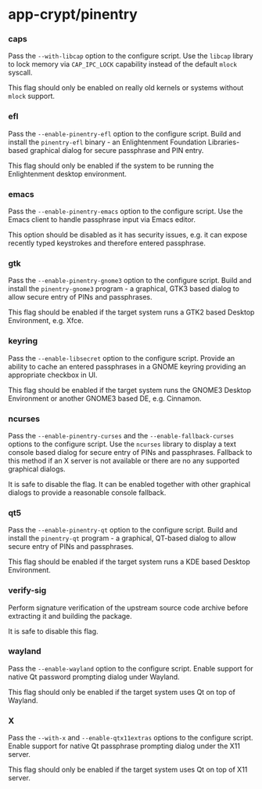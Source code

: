 # app-crypt/pinentry

### caps
Pass the `--with-libcap` option to the configure script. Use the `libcap` library to lock memory via `CAP_IPC_LOCK` capability instead of the default `mlock` syscall.

This flag should only be enabled on really old kernels or systems without `mlock` support.

### efl
Pass the `--enable-pinentry-efl` option to the configure script. Build and install the `pinentry-efl` binary - an Enlightenment Foundation Libraries-based graphical dialog for secure passphrase and PIN entry.

This flag should only be enabled if the system to be running the Enlightenment desktop environment.

### emacs
Pass the `--enable-pinentry-emacs` option to the configure script. Use the Emacs client to handle passphrase input via Emacs editor.

This option should be disabled as it has security issues, e.g. it can expose recently typed keystrokes and therefore entered passphrase.

### gtk
Pass the `--enable-pinentry-gnome3` option to the configure script. Build and install the `pinentry-gnome3` program - a graphical, GTK3 based dialog to allow secure entry of PINs and passphrases.

This flag should be enabled if the target system runs a GTK2 based Desktop Environment, e.g. Xfce.

### keyring
Pass the `--enable-libsecret` option to the configure script. Provide an ability to cache an entered passphrases in a GNOME keyring providing an appropriate checkbox in UI.

This flag should be enabled if the target system runs the GNOME3 Desktop Environment or another GNOME3 based DE, e.g. Cinnamon.

### ncurses
Pass the `--enable-pinentry-curses` and the `--enable-fallback-curses` options to the configure script. Use the `ncurses` library to display a text console based dialog for secure entry of PINs and passphrases. Fallback to this method if an X server is not available or there are no any supported graphical dialogs.

It is safe to disable the flag. It can be enabled together with other graphical dialogs to provide a reasonable console fallback.

### qt5
Pass the `--enable-pinentry-qt` option to the configure script. Build and install the `pinentry-qt` program - a graphical, QT-based dialog to allow secure entry of PINs and passphrases.

This flag should be enabled if the target system runs a KDE based Desktop Environment.

### verify-sig
Perform signature verification of the upstream source code archive before extracting it and building the package.

It is safe to disable this flag.

### wayland
Pass the `--enable-wayland` option to the configure script. Enable support for native Qt password prompting dialog under Wayland.

This flag should only be enabled if the target system uses Qt on top of Wayland.

### X
Pass the `--with-x` and `--enable-qtx11extras` options to the configure script. Enable support for native Qt passphrase prompting dialog under the X11 server.

This flag should only be enabled if the target system uses Qt on top of X11 server.
